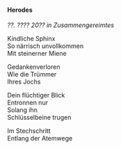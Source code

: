 #### Herodes

_??. ???? 20?? in Zusammengereimtes_

Kindliche Sphinx<br>
So närrisch unvollkommen<br>
Mit steinerner Miene

Gedankenverloren<br>
Wie die Trümmer<br>
Ihres Jochs

Dein flüchtiger Blick<br>
Entronnen nur<br>
Solang ihn<br>
Schlüsselbeine trugen

Im Stechschritt<br>
Entlang der Atemwege
